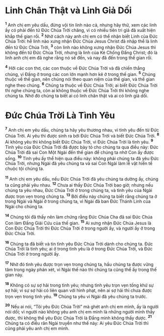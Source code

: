 # Linh Chân Thật và Linh Giả Dối
<sup><b>1</b></sup> Anh chị em yêu dấu, đừng vội tin linh nào cả, nhưng hãy thử, xem các linh ấy có phải đến từ Đức Chúa Trời chăng, vì có nhiều tiên tri giả đã xuất hiện khắp thế gian rồi. <sup><b>2</b></sup> Nhờ cách này anh chị em có thể nhận biết Linh của Đức Chúa Trời: hễ linh nào xưng nhận Đức Chúa Jesus Christ đã nhập thể là linh đến từ Đức Chúa Trời, <sup><b>3</b></sup> còn linh nào không xưng nhận Đức Chúa Jesus thì không đến từ Đức Chúa Trời, nhưng là linh của Kẻ Chống Đấng Christ; đó là linh anh chị em đã nghe rằng nó sẽ đến, và nay đã đến trong thế gian rồi.

<sup><b>4</b></sup> Hỡi các con thơ, các con thuộc về Đức Chúa Trời và đã chiến thắng chúng, vì Đấng ở trong các con lớn mạnh hơn kẻ ở trong thế gian. <sup><b>5</b></sup> Chúng thuộc về thế gian, nên chúng nói theo quan niệm của thế gian, và thế gian nghe theo chúng. <sup><b>6</b></sup> Chúng ta thuộc về Đức Chúa Trời; ai biết Đức Chúa Trời thì nghe chúng ta, còn ai không thuộc về Đức Chúa Trời thì không nghe chúng ta. Nhờ đó chúng ta biết ai có linh chân thật và ai có linh giả dối.

# Đức Chúa Trời Là Tình Yêu
<sup><b>7</b></sup> Anh chị em yêu dấu, chúng ta hãy yêu thương nhau, vì tình yêu đến từ Đức Chúa Trời. Ai yêu thì được sinh ra bởi Đức Chúa Trời và biết Đức Chúa Trời. <sup><b>8</b></sup> Ai không yêu thì không biết Đức Chúa Trời, vì Đức Chúa Trời là tình yêu. <sup><b>9</b></sup> Tình yêu của Đức Chúa Trời đã được bày tỏ cho chúng ta qua điều này: Đức Chúa Trời đã sai Con Một Ngài đến thế gian để chúng ta nhờ Con ấy được sống. <sup><b>10</b></sup> Tình yêu ấy thể hiện qua điều này: không phải chúng ta đã yêu Đức Chúa Trời, nhưng Ngài đã yêu chúng ta và sai Con Ngài làm lễ vật hiến tế chuộc tội chúng ta.

<sup><b>11</b></sup> Anh chị em yêu dấu, nếu Đức Chúa Trời đã yêu chúng ta dường ấy, chúng ta cũng phải yêu nhau. <sup><b>12</b></sup> Chưa ai thấy Đức Chúa Trời bao giờ; nhưng nếu chúng ta yêu nhau, Đức Chúa Trời ở trong chúng ta, và tình yêu của Ngài được trọn vẹn trong chúng ta. <sup><b>13</b></sup> Bởi điều này chúng ta biết rằng chúng ta ở trong Ngài và Ngài ở trong chúng ta, vì Ngài đã ban Đức Thánh Linh của Ngài cho chúng ta.

<sup><b>14</b></sup> Chúng tôi đã thấy nên làm chứng rằng Đức Chúa Cha đã sai Đức Chúa Con làm Đấng Giải Cứu của thế gian. <sup><b>15</b></sup> Ai xưng nhận Đức Chúa Jesus là Con Đức Chúa Trời thì Đức Chúa Trời ở trong người ấy, và người ấy ở trong Đức Chúa Trời.

<sup><b>16</b></sup> Chúng ta đã biết và tin tình yêu Đức Chúa Trời dành cho chúng ta. Đức Chúa Trời là tình yêu; ai ở trong tình yêu là ở trong Đức Chúa Trời, và Đức Chúa Trời ở trong người ấy.

<sup><b>17</b></sup> Nhờ đó tình yêu được trọn vẹn trong chúng ta, hầu chúng ta được vững tâm trong ngày phán xét, vì Ngài thế nào thì chúng ta cũng thể ấy trong thế gian này.

<sup><b>18</b></sup> Không có sự sợ hãi trong tình yêu; nhưng tình yêu trọn vẹn tống khứ sự sợ hãi; vì sự sợ hãi có liên quan với hình phạt, nên ai sợ hãi thì chưa được trọn vẹn trong tình yêu. <sup><b>19</b></sup> Chúng ta yêu vì Ngài đã yêu chúng ta trước.

<sup><b>20</b></sup> Nếu ai nói, “Tôi yêu Đức Chúa Trời” mà ghét anh chị em mình, ấy là người nói dối; vì người nào không yêu anh chị em mình là những người mình thấy được, thì không thể yêu Đức Chúa Trời là Đấng mình không thấy được. <sup><b>21</b></sup> Chúng ta có điều răn Ngài truyền như thế này: Ai yêu Đức Chúa Trời thì cũng phải yêu anh chị em mình.
